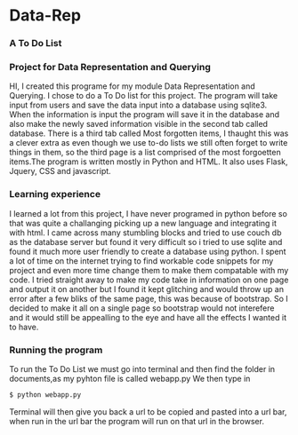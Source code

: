 # Data-Rep
### A To Do List
### Project for Data Representation and Querying 

HI, I created this programe for my module Data Representation and Querying. I chose to do a To Do list for this project. The program will take input from users and save the data input into a database using sqlite3. When the information is input the program will save it in the database and also make the newly saved information visible in the second tab called database. There is a third tab called Most forgotten items, I thaught this was a clever extra as even though we use to-do lists we still often forget to write things in them, so the third page is a list comprised of the most forgoetten items.The program is written mostly in Python and HTML. It also uses Flask, Jquery, CSS and javascript.


### Learning experience
I learned a lot from this project, I have never programed in python before so that was quite a challanging picking up a new language and integrating it with html. I came across many stumbling blocks and tried to use couch db as the database server but found it very difficult so i tried to use sqlite and found it much more user friendly to create a database using python. I spent a lot of time on the internet trying to find workable code snippets for my project and even more time change them to make them compatable with my code. I tried straight away to make my code take in information on one page and output it on another but I found it kept glitching and would throw up an error after a few bliks of the same page, this was because of bootstrap. So I decided to make it all on a single page so bootstrap would not interefere and it would still be appealling to the eye and have all the effects I wanted it to have.

### Running the program
To run the To Do List we must go into terminal and then find the folder in documents,as my pyhton file is called webapp.py  We then type in 
```bash
$ python webapp.py
```
Terminal will then give you back a url to be copied and pasted into a url bar, when run in the url bar the program will run on that url in the browser.